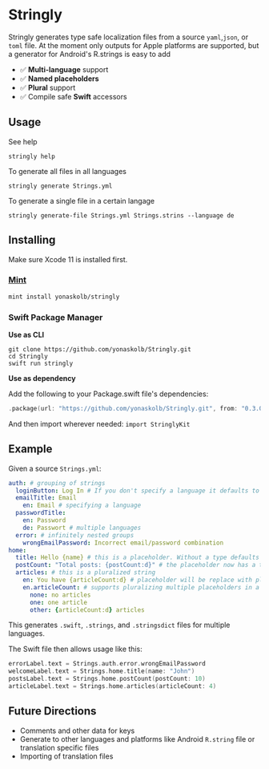 # Stringly

Stringly generates type safe localization files from a source `yaml`,`json`, or `toml` file. At the moment only outputs for Apple platforms are supported, but a generator for Android's R.strings is easy to add

- ✅ **Multi-language** support
- ✅ **Named placeholders**
- ✅ **Plural** support
- ✅ Compile safe **Swift** accessors

## Usage

See help
```
stringly help
```
To generate all files in all languages
```
stringly generate Strings.yml
```
To generate a single file in a certain langage
```
stringly generate-file Strings.yml Strings.strins --language de
```

## Installing

Make sure Xcode 11 is installed first.

### [Mint](https://github.com/yonaskolb/mint)
```sh
mint install yonaskolb/stringly
```

### Swift Package Manager

**Use as CLI**

```shell
git clone https://github.com/yonaskolb/Stringly.git
cd Stringly
swift run stringly
```

**Use as dependency**

Add the following to your Package.swift file's dependencies:

```swift
.package(url: "https://github.com/yonaskolb/Stringly.git", from: "0.3.0"),
```

And then import wherever needed: `import StringlyKit`

## Example

Given a source `Strings.yml`:
```yml
auth: # grouping of strings
  loginButton: Log In # If you don't specify a language it defaults to a base language
  emailTitle: Email
    en: Email # specifying a language
  passwordTitle: 
    en: Password
    de: Passwort # multiple languages
  error: # infinitely nested groups
    wrongEmailPassword: Incorrect email/password combination
home:
  title: Hello {name} # this is a placeholder. Without a type defaults to %@ on apple platforms
  postCount: "Total posts: {postCount:d}" # the placeholder now has a type %d
  articles: # this is a pluralized string
    en: You have {articleCount:d} # placeholder will be replace with pluralization
    en.articleCount: # supports pluralizing multiple placeholders in a single string
      none: no articles
      one: one article
      other: {articleCount:d} articles
```

This generates `.swift`, `.strings`, and `.stringsdict` files for multiple languages.

The Swift file then allows usage like this:
```swift
errorLabel.text = Strings.auth.error.wrongEmailPassword
welcomeLabel.text = Strings.home.title(name: "John")
postsLabel.text = Strings.home.postCount(postCount: 10)
articleLabel.text = Strings.home.articles(articleCount: 4)
```

## Future Directions
- Comments and other data for keys
- Generate to other languages and platforms like Android `R.string` file or translation specific files
- Importing of translation files
